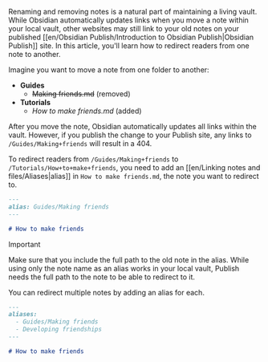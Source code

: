 Renaming and removing notes is a natural part of maintaining a living vault. While Obsidian automatically updates links when you move a note within your local vault, other websites may still link to your old notes on your published [[en/Obsidian Publish/Introduction to Obsidian Publish|Obsidian Publish]] site. In this article, you'll learn how to redirect readers from one note to another.

Imagine you want to move a note from one folder to another:

- **Guides**
  - ~~Making friends.md~~ (removed)
- **Tutorials**
  - *How to make friends.md* (added)

After you move the note, Obsidian automatically updates all links within the vault. However, if you publish the change to your Publish site, any links to `/Guides/Making+friends` will result in a 404.

To redirect readers from `/Guides/Making+friends` to `/Tutorials/How+to+make+friends`, you need to add an [[en/Linking notes and files/Aliases|alias]] in `How to make friends.md`, the note you want to redirect to.

```md
---
alias: Guides/Making friends
---

# How to make friends
```

> [!important]
> Make sure that you include the full path to the old note in the alias. While using only the note name as an alias works in your local vault, Publish needs the full path to the note to be able to redirect to it.

You can redirect multiple notes by adding an alias for each.

```md
---
aliases: 
  - Guides/Making friends
  - Developing friendships
---

# How to make friends
```